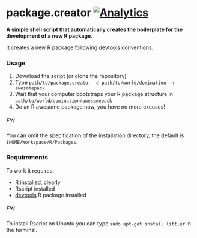 package.creator [![Analytics](https://ga-beacon.appspot.com/UA-49657176-1/package.creator)](https://github.com/igrigorik/ga-beacon)
===================

**A simple shell script that automatically creates the boilerplate for the development of a new R package.**

It creates a new R package following [devtools](https://github.com/hadley/devtools) conventions.

### Usage

1. Download the script (or clone the repository)
3. Type `path/to/package.creator -d path/to/world/domination -n awesomepack`
4. Wait that your computer bootstraps your R package structure in `path/to/world/domination/awesomepack`
5. Do an R awesome package now, you have no more excuses!

##### FYI

You can omit the specification of the installation directory, the default is `$HOME/Workspace/R/Packages`.

### Requirements

To work it requires:
* R installed, clearly
* Rscript installed
* [devtools](https://github.com/hadley/devtools) R package installed

##### FYI

To install Rscript on Ubuntu you can type `sudo apt-get install littler` in the terminal.

